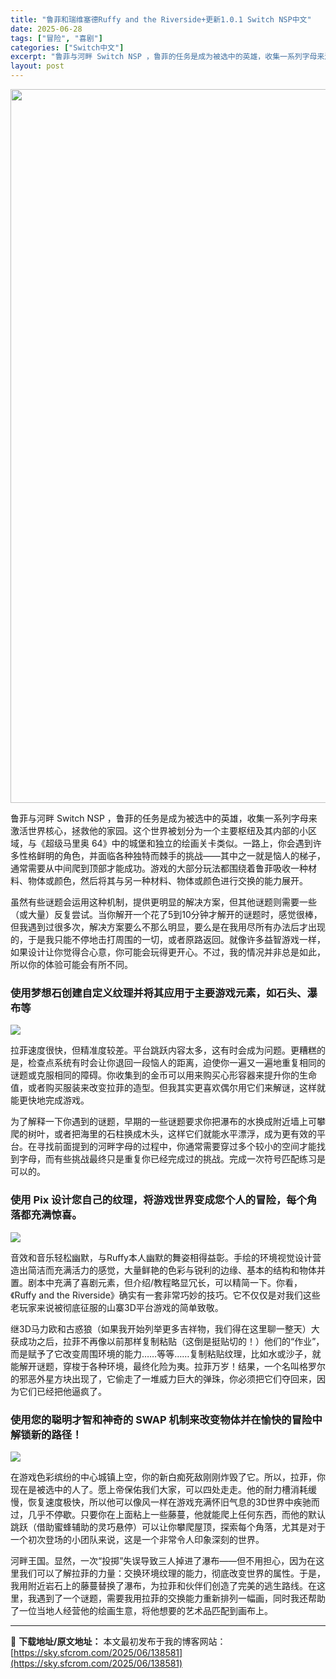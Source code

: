 ```yaml
---
title: "鲁菲和瑞维塞德Ruffy and the Riverside+更新1.0.1 Switch NSP中文"
date: 2025-06-28
tags: ["冒险", "喜剧"]
categories: ["Switch中文"]
excerpt: "鲁菲与河畔 Switch NSP ，鲁菲的任务是成为被选中的英雄，收集一系列字母来激活世界核心，拯救他的家园。这个世界被划分为一个主要枢纽及其内部的小区域，与《超级马里奥 64》中的城堡和独立的绘画关卡类似。一路上，你会遇到许多性格鲜明的角色，并面临各种独特而棘手的挑战——其中之一就是恼人的梯子，通&hellip;"
layout: post
---
```


<img class="aligncenter size-full wp-image-138582" src="https://sky.sfcrom.com/wp-content/uploads/2025/06/2025062808495082.webp" alt="" width="700" height="1142" />

鲁菲与河畔 Switch NSP ，鲁菲的任务是成为被选中的英雄，收集一系列字母来激活世界核心，拯救他的家园。这个世界被划分为一个主要枢纽及其内部的小区域，与《超级马里奥 64》中的城堡和独立的绘画关卡类似。一路上，你会遇到许多性格鲜明的角色，并面临各种独特而棘手的挑战——其中之一就是恼人的梯子，通常需要从中间爬到顶部才能成功。游戏的大部分玩法都围绕着鲁菲吸收一种材料、物体或颜色，然后将其与另一种材料、物体或颜色进行交换的能力展开。

虽然有些谜题会运用这种机制，提供更明显的解决方案，但其他谜题则需要一些（或大量）反复尝试。当你解开一个花了5到10分钟才解开的谜题时，感觉很棒，但我遇到过很多次，解决方案要么不那么明显，要么是在我用尽所有办法后才出现的，于是我只能不停地击打周围的一切，或者原路返回。就像许多益智游戏一样，如果设计让你觉得合心意，你可能会玩得更开心。不过，我的情况并非总是如此，所以你的体验可能会有所不同。
<h3>使用梦想石创建自定义纹理并将其应用于主要游戏元素，如石头、瀑布等</h3>
<img src="https://img-eshop.cdn.nintendo.net/i/597f3d5b65edce1405945526c74fdc6672df0a47fb36c9edbefd674a556f720d.jpg?w=1000" />

拉菲速度很快，但精准度较差。平台跳跃内容太多，这有时会成为问题。更糟糕的是，检查点系统有时会让你退回一段恼人的距离，迫使你一遍又一遍地重复相同的谜题或克服相同的障碍。你收集到的金币可以用来购买心形容器来提升你的生命值，或者购买服装来改变拉菲的造型。但我其实更喜欢偶尔用它们来解谜，这样就能更快地完成游戏。

为了解释一下你遇到的谜题，早期的一些谜题要求你把瀑布的水换成附近墙上可攀爬的树叶，或者把海里的石柱换成木头，这样它们就能水平漂浮，成为更有效的平台。在寻找前面提到的河畔字母的过程中，你通常需要穿过多个较小的空间才能找到字母，而有些挑战最终只是重复你已经完成过的挑战。完成一次符号匹配练习是可以的。
<h3>使用 Pix 设计您自己的纹理，将游戏世界变成您个人的冒险，每个角落都充满惊喜。</h3>
<img src="https://img-eshop.cdn.nintendo.net/i/cc11ab373dc70ab86f3a999abd900ac128ab8171d8047753b0ffb3b380efe73c.jpg?w=1000" />

音效和音乐轻松幽默，与Ruffy本人幽默的舞姿相得益彰。手绘的环境视觉设计营造出简洁而充满活力的感觉，大量鲜艳的色彩与锐利的边缘、基本的结构和物体并置。剧本中充满了喜剧元素，但介绍/教程略显冗长，可以精简一下。你看，《Ruffy and the Riverside》确实有一套非常巧妙的技巧。它不仅仅是对我们这些老玩家来说被彻底征服的山寨3D平台游戏的简单致敬。

继3D马力欧和古惑狼（如果我开始列举更多吉祥物，我们得在这里聊一整天）大获成功之后，拉菲不再像以前那样复制粘贴（这倒是挺贴切的！）他们的“作业”，而是赋予了它改变周围环境的能力……等等……复制粘贴纹理，比如水或沙子，就能解开谜题，穿梭于各种环境，最终化险为夷。拉菲万岁！结果，一个名叫格罗尔的邪恶外星方块出现了，它偷走了一堆威力巨大的弹珠，你必须把它们夺回来，因为它们已经把他逼疯了。
<h3>使用您的聪明才智和神奇的 SWAP 机制来改变物体并在愉快的冒险中解锁新的路径！</h3>
<img src="https://img-eshop.cdn.nintendo.net/i/c18c237ca5355d437c08a03ea1277d8b2786addeb1cda6db5429f0bbd3516412.jpg?w=1000" />

在游戏色彩缤纷的中心城镇上空，你的新白痴死敌刚刚炸毁了它。所以，拉菲，你现在是被选中的人了。愿上帝保佑我们大家，可以四处走走。他的耐力槽消耗缓慢，恢复速度极快，所以他可以像风一样在游戏充满怀旧气息的3D世界中疾驰而过，几乎不停歇。只要你在上面粘上一些藤蔓，他就能爬上任何东西，而他的默认跳跃（借助蜜蜂辅助的灵巧悬停）可以让你攀爬屋顶，探索每个角落，尤其是对于一个初次登场的小团队来说，这是一个非常令人印象深刻的世界。

河畔王国。显然，一次“投掷”失误导致三人掉进了瀑布——但不用担心，因为在这里我们可以了解拉菲的力量：交换环境纹理的能力，彻底改变世界的属性。于是，我用附近岩石上的藤蔓替换了瀑布，为拉菲和伙伴们创造了完美的逃生路线。在这里，我遇到了一个谜题，需要我用拉菲的交换能力重新排列一幅画，同时我还帮助了一位当地人经营他的绘画生意，将他想要的艺术品匹配到画布上。

---
📖 **下载地址/原文地址：** 本文最初发布于我的博客网站：[https://sky.sfcrom.com/2025/06/138581](https://sky.sfcrom.com/2025/06/138581)
